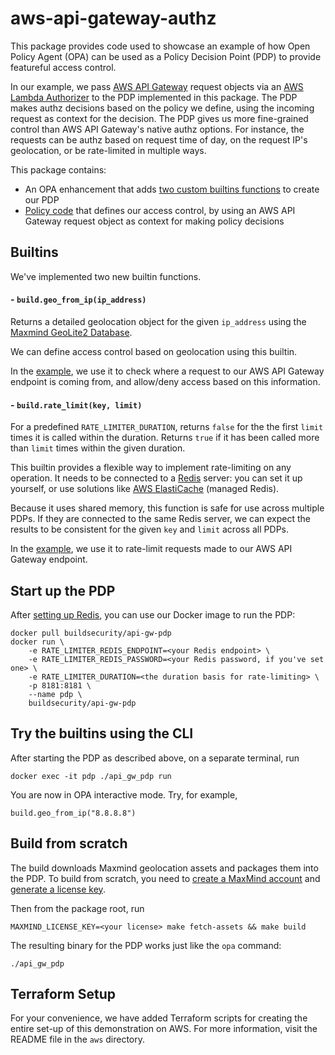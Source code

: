# aws-api-gateway-authz

This package provides code used to showcase an example of how Open Policy Agent (OPA) can be used as a Policy Decision Point (PDP) to provide featureful access control.

In our example, we pass [AWS API Gateway](https://aws.amazon.com/api-gateway/) request objects via an [AWS Lambda Authorizer](https://docs.aws.amazon.com/apigateway/latest/developerguide/apigateway-use-lambda-authorizer.html) to the PDP implemented in this package. The PDP makes authz decisions based on the policy we define, using the incoming request as context for the decision. The PDP gives us more fine-grained control than AWS API Gateway's native authz options. For instance, the requests can be authz based on request time of day, on the request IP's geolocation, or be rate-limited in multiple ways.

This package contains:

- An OPA enhancement that adds [two custom builtins functions](./builtins) to create our PDP
- [Policy code](./policy) that defines our access control, by using an AWS API Gateway request object as context for making policy decisions

## Builtins

We've implemented two new builtin functions.
#### - `build.geo_from_ip(ip_address)`

Returns a detailed geolocation object for the given `ip_address` using the [Maxmind GeoLite2 Database](https://dev.maxmind.com/geoip/geoip2/geolite2/).

We can define access control based on geolocation using this builtin.

In the [example](./policy), we use it to check where a request to our AWS API Gateway endpoint is coming from, and allow/deny access based on this information.

#### - `build.rate_limit(key, limit)`

For a predefined `RATE_LIMITER_DURATION`, returns `false` for the the first `limit` times it is called within the duration. Returns `true` if it has been called more than `limit` times within the given duration.

This builtin provides a flexible way to implement rate-limiting on any operation. It needs to be connected to a [Redis](https://redis.io/) server: you can set it up yourself, or use solutions like [AWS ElastiCache](https://aws.amazon.com/elasticache/) (managed Redis).

Because it uses shared memory, this function is safe for use across multiple PDPs. If they are connected to the same Redis server, we can expect the results to be consistent for the given `key` and `limit` across all PDPs.

In the [example](./policy), we use it to rate-limit requests made to our AWS API Gateway endpoint.
## Start up the PDP

After [setting up Redis](https://redis.io/topics/quickstart), you can use our Docker image to run the PDP:

```
docker pull buildsecurity/api-gw-pdp
docker run \
    -e RATE_LIMITER_REDIS_ENDPOINT=<your Redis endpoint> \
    -e RATE_LIMITER_REDIS_PASSWORD=<your Redis password, if you've set one> \
    -e RATE_LIMITER_DURATION=<the duration basis for rate-limiting> \
    -p 8181:8181 \
    --name pdp \
    buildsecurity/api-gw-pdp
```

## Try the builtins using the CLI

After starting the PDP as described above, on a separate terminal, run

```
docker exec -it pdp ./api_gw_pdp run
```

You are now in OPA interactive mode. Try, for example,

```
build.geo_from_ip("8.8.8.8")
```

## Build from scratch

The build downloads Maxmind geolocation assets and packages them into the PDP. To build from scratch, you need to [create a MaxMind account](https://www.maxmind.com/en/geolite2/signup) and [generate a license key](https://www.maxmind.com/en/accounts/current/license-key).

Then from the package root, run
```
MAXMIND_LICENSE_KEY=<your license> make fetch-assets && make build
```

The resulting binary for the PDP works just like the `opa` command:

```
./api_gw_pdp
```
## Terraform Setup
For your convenience, we have added Terraform scripts for creating the entire set-up of this demonstration on AWS.
For more information, visit the README file in the `aws` directory.
